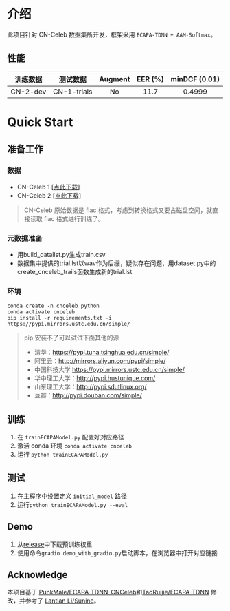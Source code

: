 # 介绍

此项目针对 CN-Celeb 数据集所开发，框架采用 `ECAPA-TDNN + AAM-Softmax`。

## 性能

|   训练数据   |    测试数据     | Augment | EER (%) | minDCF (0.01) |
|:--------:|:-----------:|:-------:|:-------:|:-------------:|
| CN-2-dev | CN-1-trials |   No    |  11.7   |    0.4999     |

# Quick Start

## 准备工作

### 数据
* CN-Celeb 1  [[点此下载]](http://openslr.org/82/)
* CN-Celeb 2  [[点此下载]](http://openslr.org/82/)
> CN-Celeb 原始数据是 flac 格式，考虑到转换格式又要占磁盘空间，就直接读取 flac 格式进行训练了。

### 元数据准备
* 用build_datalist.py生成train.csv
* 数据集中提供的trial.lst以wav作为后缀，疑似存在问题，用dataset.py中的create_cnceleb_trails函数生成新的trial.lst

### 环境

```
conda create -n cnceleb python
conda activate cnceleb
pip install -r requirements.txt -i https://pypi.mirrors.ustc.edu.cn/simple/
```
> pip 安装不了可以试试下面其他的源
> * 清华：https://pypi.tuna.tsinghua.edu.cn/simple/
> * 阿里云：http://mirrors.aliyun.com/pypi/simple/
> * 中国科技大学 https://pypi.mirrors.ustc.edu.cn/simple/
> * 华中理工大学：http://pypi.hustunique.com/
> * 山东理工大学：http://pypi.sdutlinux.org/
> * 豆瓣：http://pypi.douban.com/simple/


## 训练
1. 在 `trainECAPAModel.py` 配置好对应路径
2. 激活 conda 环境 `conda activate cnceleb`
3. 运行 `python trainECAPAModel.py`

## 测试
1. 在主程序中设置定义 `initial_model` 路径
2. 运行`python trainECAPAModel.py --eval`

## Demo
1. 从[release](https://github.com/ZhaoQinlao/ECAPA-TDNN-CNCeleb/releases)中下载预训练权重
2. 使用命令`gradio demo_with_gradio.py`启动脚本，在浏览器中打开对应链接

## Acknowledge

本项目基于 [PunkMale/ECAPA-TDNN-CNCeleb](https://github.com/PunkMale/ECAPA-TDNN-CNCeleb)和[TaoRuijie/ECAPA-TDNN](https://github.com/TaoRuijie/ECAPA-TDNN) 修改，并参考了 [Lantian Li/Sunine](https://gitlab.com/csltstu/sunine)。
